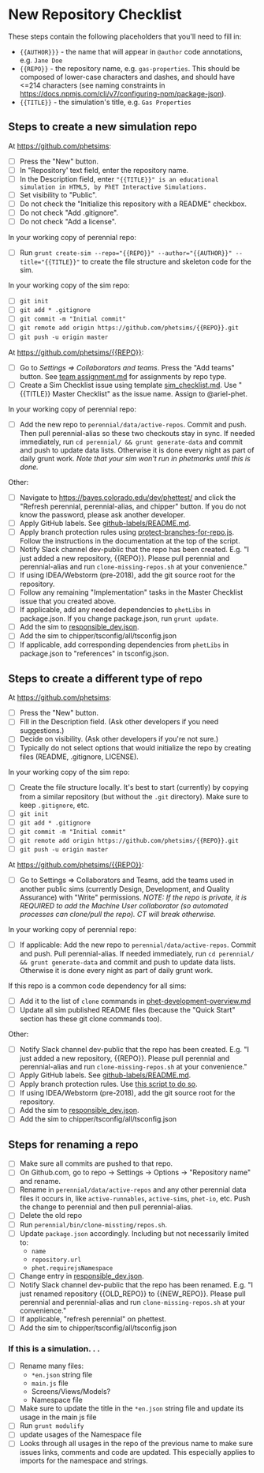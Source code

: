 # New Repository Checklist

These steps contain the following placeholders that you'll need to fill in:

- `{{AUTHOR}}}` - the name that will appear in `@author` code annotations, e.g. `Jane Doe`
- `{{REPO}}` - the repository name, e.g. `gas-properties`. This should be composed of lower-case characters and dashes, and should have <=214 characters (see naming constraints in https://docs.npmjs.com/cli/v7/configuring-npm/package-json).
- `{{TITLE}}` - the simulation's title, e.g. `Gas Properties`

## Steps to create a new simulation repo

At https://github.com/phetsims:
- [ ] Press the "New" button.
- [ ] In "Repository' text field, enter the repository name.
- [ ] In the Description field, enter `"{{TITLE}}" is an educational simulation in HTML5, by PhET Interactive Simulations.`
- [ ] Set visibility to "Public".
- [ ] Do not check the "Initialize this repository with a README" checkbox.
- [ ] Do not check "Add .gitignore".
- [ ] Do not check "Add a license".

In your working copy of perennial repo:
- [ ] Run `grunt create-sim --repo="{{REPO}}" --author="{{AUTHOR}}" --title="{{TITLE}}"` to create the file structure and skeleton code for the sim.

In your working copy of the sim repo:
- [ ] `git init`
- [ ] `git add * .gitignore`
- [ ] `git commit -m "Initial commit"`
- [ ] `git remote add origin https://github.com/phetsims/{{REPO}}.git`
- [ ] `git push -u origin master`

At https://github.com/phetsims/{{REPO}}:
- [ ] Go to _Settings => Collaborators and teams_. Press the "Add teams" button. See [team assignment.md](https://github.com/phetsims/phet-info/blob/master/policies/team%20assignment.md) for assignments by repo type.
- [ ] Create a Sim Checklist issue using template [sim_checklist.md](https://github.com/phetsims/phet-info/blob/master/checklists/sim_checklist.md). Use "{{TITLE}} Master Checklist" as the issue name. Assign to @ariel-phet.

In your working copy of perennial repo:
- [ ] Add the new repo to `perennial/data/active-repos`. Commit and push. Then pull perennial-alias so these two checkouts stay in sync. If needed immediately, run `cd perennial/ && grunt generate-data` and commit and push to update data lists. Otherwise it is done every night as part of daily grunt work.  _Note that your sim won't run in phetmarks until this is done._

Other:
- [ ] Navigate to https://bayes.colorado.edu/dev/phettest/ and click the "Refresh perennial, perennial-alias, and chipper" button. If you do not know the password, please ask another developer.
- [ ] Apply GitHub labels. See [github-labels/README.md](https://github.com/phetsims/phet-info/blob/master/github-labels/README.md).
- [ ] Apply branch protection rules using [protect-branches-for-repo.js](https://github.com/phetsims/perennial/blob/master/js/scripts/protect-branches-for-repo.js). Follow the instructions in the documentation at the top of the script.
- [ ] Notify Slack channel dev-public that the repo has been created. E.g. "I just added a new repository, {{REPO}}. Please pull perennial and perennial-alias and run `clone-missing-repos.sh` at your convenience."
- [ ] If using IDEA/Webstorm (pre-2018), add the git source root for the repository.
- [ ] Follow any remaining "Implementation" tasks in the Master Checklist issue that you created above.
- [ ] If applicable, add any needed dependencies to `phetLibs` in package.json. If you change package.json, run `grunt update`.
- [ ] Add the sim to [responsible_dev.json](https://github.com/phetsims/phet-info/blob/master/sim-info/responsible_dev.json).
- [ ] Add the sim to chipper/tsconfig/all/tsconfig.json
- [ ] If applicable, add corresponding dependencies from `phetLibs` in package.json to "references" in tsconfig.json. 

## Steps to create a different type of repo

At https://github.com/phetsims:
- [ ] Press the "New" button.
- [ ] Fill in the Description field.  (Ask other developers if you need suggestions.)
- [ ] Decide on visibility. (Ask other developers if you're not sure.)
- [ ] Typically do not select options that would initialize the repo by creating files (README, .gitignore, LICENSE).

In your working copy of the sim repo:
- [ ] Create the file structure locally. It's best to start (currently) by copying from a similar repository (but without the `.git` directory). Make sure to keep `.gitignore`, etc.
- [ ] `git init`
- [ ] `git add * .gitignore`
- [ ] `git commit -m "Initial commit"`
- [ ] `git remote add origin https://github.com/phetsims/{{REPO}}.git`
- [ ] `git push -u origin master`

At https://github.com/phetsims/{{REPO}}:
- [ ] Go to Settings => Collaborators and Teams, add the teams used in another public sims (currently Design, Development, and Quality Assurance) with "Write" permissions. _NOTE: If the repo is private, it is REQUIRED to add the Machine User collaborator (so automated processes can clone/pull the repo). CT will break otherwise._

In your working copy of perennial repo:
- [ ] If applicable: Add the new repo to `perennial/data/active-repos`. Commit and push. Pull perennial-alias. If needed immediately, run `cd perennial/ && grunt generate-data` and commit and push to update data lists. Otherwise it is done every night as part of daily grunt work.

If this repo is a common code dependency for all sims:
- [ ] Add it to the list of `clone` commands in [phet-development-overview.md](https://github.com/phetsims/phet-info/blob/master/doc/phet-development-overview.md)
- [ ] Update all sim published README files (because the "Quick Start" section has these git clone commands too).

Other:
- [ ] Notify Slack channel dev-public that the repo has been created. E.g. "I just added a new repository, {{REPO}}. Please pull perennial and perennial-alias and run `clone-missing-repos.sh` at your convenience."
- [ ] Apply GitHub labels. See [github-labels/README.md](https://github.com/phetsims/phet-info/blob/master/github-labels/README.md).
- [ ] Apply branch protection rules. Use [this script to do so](https://github.com/phetsims/perennial/blob/master/js/scripts/protect-branches-for-repo.js).
- [ ] If using IDEA/Webstorm (pre-2018), add the git source root for the repository.
- [ ] Add the sim to [responsible_dev.json](https://github.com/phetsims/phet-info/blob/master/sim-info/responsible_dev.json).
- [ ] Add the sim to chipper/tsconfig/all/tsconfig.json

## Steps for renaming a repo
- [ ] Make sure all commits are pushed to that repo.
- [ ] On Github.com, go to repo -> Settings -> Options -> "Repository name"  and rename.
- [ ] Rename in `perennial/data/active-repos` and any other perennial data files it occurs in, like `active-runnables`, `active-sims`, `phet-io`, etc. Push the change to perennial and then pull perennial-alias.
- [ ] Delete the old repo
- [ ] Run `perennial/bin/clone-missting/repos.sh`.
- [ ] Update `package.json` accordingly. Including but not necessarily limited to:
  * `name`
  * `repository.url`
  * `phet.requirejsNamespace`
- [ ] Change entry in [responsible_dev.json](https://github.com/phetsims/phet-info/blob/master/sim-info/responsible_dev.json).
- [ ] Notify Slack channel dev-public that the repo has been renamed. E.g. "I just renamed repository {{OLD_REPO}} to {{NEW_REPO}}. Please pull perennial and perennial-alias and run `clone-missing-repos.sh` at your convenience."
- [ ] If applicable, "refresh perennial" on phettest.
- [ ] Add the sim to chipper/tsconfig/all/tsconfig.json

### If this is a simulation. . .
  - [ ] Rename many files:
    * `*en.json` string file
    * `main.js` file
    * Screens/Views/Models?
    * Namespace file
  - [ ] Make sure to update the title in the `*en.json` string file and update its usage in the main js file
  - [ ] Run `grunt modulify`
  - [ ] update usages of the Namespace file
  - [ ] Looks through all usages in the repo of the previous name to make sure issues links, comments and code are updated.
  This especially applies to imports for the namespace and strings.
